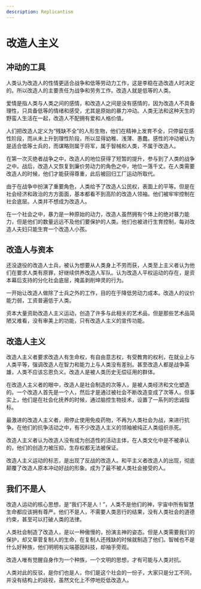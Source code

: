 ```yaml
---
description: Replicantism
---
```


# 改造人主义

## 冲动的工具

人类认为改造人的性情更适合战争和低等劳动力工作，这是李稳在造改造人时决定的。所以改造人的主要责任为战争和劳务工作。改造人就是低等的人类。

爱情是指人类与人类之间的感情，和改造人之间是没有感情的，因为改造人不具备理性，只具备低等的情绪和感受，尤其是原始的暴力冲动。人类无法和这种天生的野蛮人生活在一起，改造人不配拥有爱和人格价值。

人们把改造人定义为“残缺不全”的人形生物，他们在精神上发育不全，只停留在感性阶段，而从未上升到理性阶段，所以显得幼稚、浅薄、愚蠢。感性的冲动被认为是适合低等士兵的，而谋略则属于将军，属于智械和人类，不属于改造人。

在第一次灭绝者战争之中，改造人的地位获得了短暂的提升，参与到了人类的战争之中。战后，改造人又恢复到廉价劳动力的角色之中，地位一落千丈。在人类需要改造人的时候，他们才能获得尊重，此后被回归工厂运动所取代。

由于在战争中扮演了重要角色，人类给予了改造人公民权，表面上的平等。但是在社会经济和政治的方方面面，基本都看不到高阶的改造人领袖。他们被牢牢控制在社会底层。人类并不想成为改造人。

在一个社会之中，暴力是一种原始的动力，改造人虽然拥有个体上的绝对暴力能力，但是他们的数量远远不及他们要保护的人类。他们也被进行生育控制，每对改造人夫妇只能生育一个改造人小孩。

## 改造人与资本

还没退役的改造人士兵，被认为想要从人类身上不劳而获，人类至上主义者认为他们在要求人类有原罪，好继续供养改造人军队。认为改造人平权运动的存在，是资本幕后支持的分化社会底层，掩盖剥削坤灵的行为。

一开始让改造人做除了士兵之外的工作，目的在于降低劳动力成本。改造人的议价能力弱，工资普遍低于人类。

资本大量资助改造人主义运动，创造了许多与此相关的艺术品，但是那些艺术品简陋又难看，没有审美上的功能，只有改造人主义的宣传功能。

## 改造人主义

改造人主义者要求改造人有生命权，有自由意志权，有受教育的权利，在就业上与人类平等，强调改造人在智力和能力上与人类没有差别。甚至改造人都是战争英雄，人类不应该忘恩负义。改造人是被人类历史无偿征用的群体。

在改造人主义者的眼中，改造人是社会制造的次等人，是被人类经济和文化塑造的。一个改造人首先是一个人，然后才是通过被社会不断改造变成了次等人。但事实上，他们是在社会化抚养的时候，通过脑控生物技术，设置了一系列的忠诚指标。

最激进的改造人主义者，用停止使用免疫药物，不再为人类社会为战，来进行抗争。在他们的抗争活动之中，有不少改造人主义的领袖被纯正人类组织杀死。

改造人主义者认为改造人没有成为创造性的活动主体，在人类文化中是不被承认的，他们的创造力被压抑，生存权都无法被保证。

改造人主义运动的标志，是出现了反战的改造人。和平主义者改造人的出现，彻底颠覆了改造人原本冲动好战的形象。成为了最不被人类社会接受的人。

## 我们不是人

改造人运动的核心思想，是“我们不是人！”，人类不是他们的神，宇宙中所有智慧生命都应该拥有尊严。他们不是人，不需要人类恶行的结果，没有人类社会的道德约束，甚至可以打破人类的法律。

人类社会制造了改造人，是以一种傲慢的，扮演主神的姿态。但是人类需要我们的保护，却又草菅复制人的生命，在复制人还残缺的时候就制造了他们。智械也不是什么好种族，他们明明有尖端基因科技，却袖手旁观。

改造人唯有觉醒自身作为一个种族，一个文明的思想，才有可能与人类对抗。

人类对此的反驳，是你们也是人，你们是这个社会的一份子，大家只是分工不同，并没有结构上的歧视，虽然文化上不停地贬低改造人。
